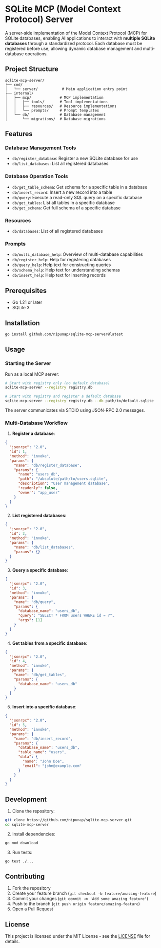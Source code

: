# SQLite MCP (Model Context Protocol) Server

A server-side implementation of the Model Context Protocol (MCP) for SQLite databases, enabling AI applications to interact with **multiple SQLite databases** through a standardized protocol. Each database must be registered before use, allowing dynamic database management and multi-database operations.

## Project Structure

```
sqlite-mcp-server/
├── cmd/
│   └── server/           # Main application entry point
├── internal/
│   ├── mcp/             # MCP implementation
│   │   ├── tools/       # Tool implementations
│   │   ├── resources/   # Resource implementations
│   │   └── prompts/     # Prompt templates
│   └── db/              # Database management
│       └── migrations/  # Database migrations
```

## Features

### Database Management Tools
- `db/register_database`: Register a new SQLite database for use
- `db/list_databases`: List all registered databases

### Database Operation Tools
- `db/get_table_schema`: Get schema for a specific table in a database
- `db/insert_record`: Insert a new record into a table
- `db/query`: Execute a read-only SQL query on a specific database
- `db/get_tables`: List all tables in a specific database
- `db/get_schema`: Get full schema of a specific database

### Resources
- `db/databases`: List of all registered databases

### Prompts
- `db/multi_database_help`: Overview of multi-database capabilities
- `db/register_help`: Help for registering databases
- `db/query_help`: Help text for constructing queries
- `db/schema_help`: Help text for understanding schemas
- `db/insert_help`: Help text for inserting records

## Prerequisites

- Go 1.21 or later
- SQLite 3

## Installation

```bash
go install github.com/nipunap/sqlite-mcp-server@latest
```

## Usage

### Starting the Server

Run as a local MCP server:

```bash
# Start with registry only (no default database)
sqlite-mcp-server --registry registry.db

# Start with registry and register a default database
sqlite-mcp-server --registry registry.db --db path/to/default.sqlite
```

The server communicates via STDIO using JSON-RPC 2.0 messages.

### Multi-Database Workflow

1. **Register a database**:
```json
{
  "jsonrpc": "2.0",
  "id": 1,
  "method": "invoke",
  "params": {
    "name": "db/register_database",
    "params": {
      "name": "users_db",
      "path": "/absolute/path/to/users.sqlite",
      "description": "User management database",
      "readonly": false,
      "owner": "app_user"
    }
  }
}
```

2. **List registered databases**:
```json
{
  "jsonrpc": "2.0",
  "id": 2,
  "method": "invoke",
  "params": {
    "name": "db/list_databases",
    "params": {}
  }
}
```

3. **Query a specific database**:
```json
{
  "jsonrpc": "2.0",
  "id": 3,
  "method": "invoke",
  "params": {
    "name": "db/query",
    "params": {
      "database_name": "users_db",
      "query": "SELECT * FROM users WHERE id = ?",
      "args": [1]
    }
  }
}
```

4. **Get tables from a specific database**:
```json
{
  "jsonrpc": "2.0",
  "id": 4,
  "method": "invoke",
  "params": {
    "name": "db/get_tables",
    "params": {
      "database_name": "users_db"
    }
  }
}
```

5. **Insert into a specific database**:
```json
{
  "jsonrpc": "2.0",
  "id": 5,
  "method": "invoke",
  "params": {
    "name": "db/insert_record",
    "params": {
      "database_name": "users_db",
      "table_name": "users",
      "data": {
        "name": "John Doe",
        "email": "john@example.com"
      }
    }
  }
}
```

## Development

1. Clone the repository:
```bash
git clone https://github.com/nipunap/sqlite-mcp-server.git
cd sqlite-mcp-server
```

2. Install dependencies:
```bash
go mod download
```

3. Run tests:
```bash
go test ./...
```

## Contributing

1. Fork the repository
2. Create your feature branch (`git checkout -b feature/amazing-feature`)
3. Commit your changes (`git commit -m 'Add some amazing feature'`)
4. Push to the branch (`git push origin feature/amazing-feature`)
5. Open a Pull Request

## License

This project is licensed under the MIT License - see the [LICENSE](LICENSE) file for details.